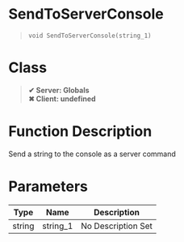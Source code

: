 # SendToServerConsole
> `void SendToServerConsole(string_1)`
# Class
> __✔ Server: Globals__  
> __✖ Client: undefined__  
# Function Description
Send a string to the console as a server command
# Parameters
Type|Name|Description
--|--|--
string|string_1|No Description Set
